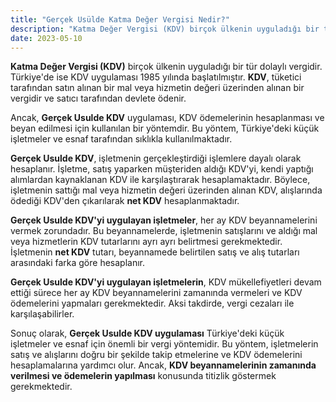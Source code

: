 ```yaml
---
title: "Gerçek Usülde Katma Değer Vergisi Nedir?"
description: "Katma Değer Vergisi (KDV) birçok ülkenin uyguladığı bir tür dolaylı vergidir."
date: 2023-05-10
---
```


**Katma Değer Vergisi (KDV)** birçok ülkenin uyguladığı bir tür dolaylı vergidir. Türkiye'de ise KDV uygulaması 1985
yılında başlatılmıştır. **KDV**, tüketici tarafından satın alınan bir mal veya hizmetin değeri üzerinden alınan bir
vergidir ve satıcı tarafından devlete ödenir.

Ancak, **Gerçek Usulde KDV** uygulaması, KDV ödemelerinin hesaplanması ve beyan edilmesi için kullanılan bir yöntemdir.
Bu yöntem, Türkiye'deki küçük işletmeler ve esnaf tarafından sıklıkla kullanılmaktadır.

**Gerçek Usulde KDV**, işletmenin gerçekleştirdiği işlemlere dayalı olarak hesaplanır. İşletme, satış yaparken
müşteriden aldığı KDV'yi, kendi yaptığı alımlardan kaynaklanan KDV ile karşılaştırarak hesaplamaktadır. Böylece,
işletmenin sattığı mal veya hizmetin değeri üzerinden alınan KDV, alışlarında ödediği KDV'den çıkarılarak **net KDV**
hesaplanmaktadır.

**Gerçek Usulde KDV'yi uygulayan işletmeler**, her ay KDV beyannamelerini vermek zorundadır. Bu beyannamelerde,
işletmenin satışlarını ve aldığı mal veya hizmetlerin KDV tutarlarını ayrı ayrı belirtmesi gerekmektedir. İşletmenin
**net KDV** tutarı, beyannamede belirtilen satış ve alış tutarları arasındaki farka göre hesaplanır.

**Gerçek Usulde KDV'yi uygulayan işletmelerin**, KDV mükellefiyetleri devam ettiği sürece her ay KDV beyannamelerini
zamanında vermeleri ve KDV ödemelerini yapmaları gerekmektedir. Aksi takdirde, vergi cezaları ile karşılaşabilirler.

Sonuç olarak, **Gerçek Usulde KDV uygulaması** Türkiye'deki küçük işletmeler ve esnaf için önemli bir vergi yöntemidir.
Bu yöntem, işletmelerin satış ve alışlarını doğru bir şekilde takip etmelerine ve KDV ödemelerini hesaplamalarına
yardımcı olur. Ancak, **KDV beyannamelerinin zamanında verilmesi ve ödemelerin yapılması** konusunda titizlik göstermek
gerekmektedir.
